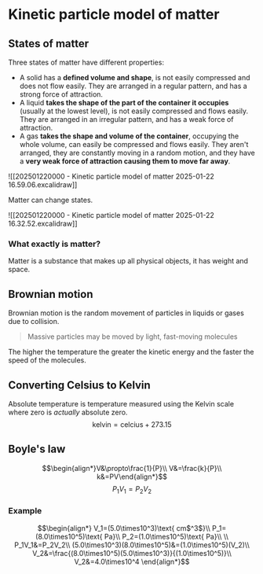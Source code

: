 # Kinetic particle model of matter
## States of matter
Three states of matter have different properties:
- A solid has a **defined volume and shape**, is not easily compressed and does not flow easily. They are arranged in a regular pattern, and has a strong force of attraction.
- A liquid **takes the shape of the part of the container it occupies** (usually at the lowest level), is not easily compressed and flows easily. They are arranged in an irregular pattern, and has a weak force of attraction.
- A gas **takes the shape and volume of the container**, occupying the whole volume, can easily be compressed and flows easily. They aren't arranged, they are constantly moving in a random motion, and they have a **very weak force of attraction causing them to move far away**.

![[202501220000 - Kinetic particle model of matter 2025-01-22 16.59.06.excalidraw]]

Matter can change states.

![[202501220000 - Kinetic particle model of matter 2025-01-22 16.32.52.excalidraw]]
### What exactly is matter?
Matter is a substance that makes up all physical objects, it has weight and space.
## Brownian motion
Brownian motion is the random movement of particles in liquids or gases due to collision.
> Massive particles may be moved by light, fast-moving molecules

The higher the temperature the greater the kinetic energy and the faster the speed of the molecules.
## Converting Celsius to Kelvin
Absolute temperature is temperature measured using the Kelvin scale where zero is *actually* absolute zero.
$$\text{kelvin}=\text{celcius}+273.15$$
## Boyle's law
$$\begin{align*}V&\propto\frac{1}{P}\\ V&=\frac{k}{P}\\ k&=PV\end{align*}$$
$$P_1V_1=P_2V_2$$
### Example
$$\begin{align*}
V_1=(5.0\times10^3)\text{ cm$^3$}\\
P_1=(8.0\times10^5)\text{ Pa}\\
P_2=(1.0\times10^5)\text{ Pa}\\
\\
P_1V_1&=P_2V_2\\
(5.0\times10^3)(8.0\times10^5)&=(1.0\times10^5)(V_2)\\
V_2&=\frac{(8.0\times10^5)(5.0\times10^3)}{(1.0\times10^5)}\\
V_2&=4.0\times10^4
\end{align*}$$
